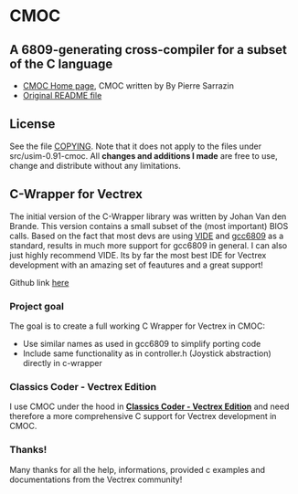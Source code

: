 # CMOC
## A 6809-generating cross-compiler for a subset of the C language

* [CMOC Home page](http://sarrazip.com/dev/cmoc.html), CMOC written by By Pierre Sarrazin
* [Original README file](README_ORIGINAL)


## License

See the file [COPYING](COPYING). Note that it does not apply to the files
under src/usim-0.91-cmoc.
All **changes and additions I made** are free to use, change and distribute without any limitations.


## C-Wrapper for Vectrex
The initial version of the C-Wrapper library was written by Johan Van den Brande.
This version contains a small subset of the (most important) BIOS calls.
Based on the fact that most devs are using [VIDE](http://vide.malban.de/) and [gcc6809](https://github.com/jmatzen/gcc6809) as a standard, results in much more support for gcc6809 in general.
I can also just highly recommend VIDE. Its by far the most best IDE for Vectrex development with an amazing set of feautures and a great support!

Github link [here](https://github.com/malbanGit/Vide)


### Project goal
The goal is to create a full working C Wrapper for Vectrex in CMOC:

* Use similar names as used in gcc6809 to simplify porting code
* Include same functionality as in controller.h (Joystick abstraction) directly in c-wrapper

### Classics Coder - Vectrex Edition
I use CMOC under the hood in [**Classics Coder - Vectrex Edition**](http://www.classicscoder.com) and need therefore a more comprehensive C support for Vectrex development in CMOC.


### Thanks!
Many thanks for all the help, informations, provided c examples and documentations from the Vectrex community!

